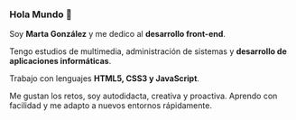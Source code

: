 ### Hola Mundo :wave:

Soy **Marta González** y me dedico al **desarrollo front-end**.

Tengo estudios de multimedia, administración de sistemas y **desarrollo de aplicaciones informáticas**.

Trabajo con lenguajes **HTML5, CSS3 y JavaScript**.

Me gustan los retos, soy autodidacta, creativa y proactiva. Aprendo con facilidad y me adapto a nuevos entornos rápidamente.
